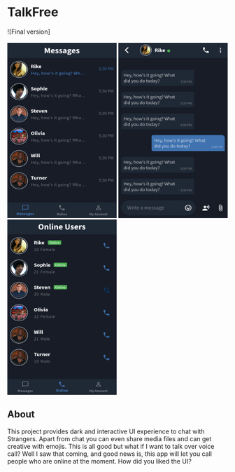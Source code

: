 # TalkFree

![Final version] <br> <br>
<img src="messages.png" height="400" width="250"/>
<img src="chat.png" height="400" width="250"/>
<img src="online-users.png" height="400" width="250"/>



## About

This project provides dark and interactive UI experience to chat with Strangers. Apart from chat you can even share media files and can get creative with emojis. 
This is all good but what if I want to talk over voice call? Well I saw that coming, and good news is, this app will let you call people who are online at the moment. 
How did you liked the UI?

